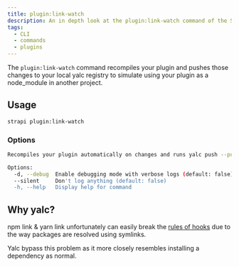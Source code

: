 ```yaml
---
title: plugin:link-watch
description: An in depth look at the plugin:link-watch command of the Strapi CLI
tags:
  - CLI
  - commands
  - plugins
---
```


The `plugin:link-watch` command recompiles your plugin and pushes those changes to your local yalc registry to simulate using your plugin as a node_module in another project.

## Usage

```bash
strapi plugin:link-watch
```

### Options

```bash
Recompiles your plugin automatically on changes and runs yalc push --publish

Options:
  -d, --debug  Enable debugging mode with verbose logs (default: false)
  --silent     Don't log anything (default: false)
  -h, --help   Display help for command
```

## Why yalc?

npm link & yarn link unfortunately can easily break the [rules of hooks](https://legacy.reactjs.org/docs/hooks-rules.html) due to the way packages are resolved using symlinks.

Yalc bypass this problem as it more closely resembles installing a dependency as normal.
